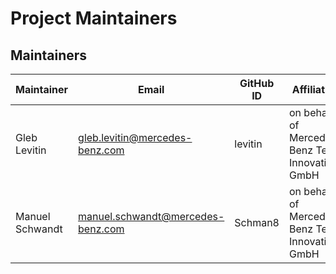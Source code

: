 # Project Maintainers

## Maintainers

| Maintainer      | Email                             | GitHub ID | Affiliation                                     | Joined     |
|-----------------|-----------------------------------|-----------|-------------------------------------------------|------------|
| Gleb Levitin    | gleb.levitin@mercedes-benz.com    | levitin   | on behalf of Mercedes-Benz Tech Innovation GmbH | 2024-07-19 |
| Manuel Schwandt | manuel.schwandt@mercedes-benz.com | Schman8   | on behalf of Mercedes-Benz Tech Innovation GmbH | 2024-11-06 |
